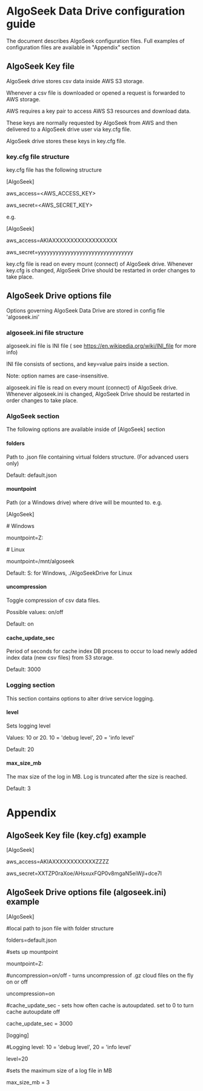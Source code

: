 # AlgoSeek Data Drive configuration guide

The document describes AlgoSeek configuration files. Full examples of configuration files are available in "Appendix" section

## AlgoSeek Key file

AlgoSeek drive stores csv data inside AWS S3 storage. 

Whenever a csv file is downloaded or opened a request is forwarded to AWS storage.

AWS requires a key pair to access AWS S3 resources and download data.

These keys are normally requested by AlgoSeek from AWS and then delivered to a AlgoSeek drive user via key.cfg file.

AlgoSeek drive stores these keys in key.cfg file.

### key.cfg file structure

key.cfg file has the following structure

\[AlgoSeek\]

aws_access=\<AWS_ACCESS_KEY\>

aws_secret=\<AWS_SECRET_KEY\>

e.g.

\[AlgoSeek\]

aws_access=AKIAXXXXXXXXXXXXXXXXXX

aws_secret=yyyyyyyyyyyyyyyyyyyyyyyyyyyyyyyy

key.cfg file is read on every mount (connect) of AlgoSeek drive.
Whenever key.cfg is changed, AlgoSeek Drive should be restarted in order changes to take place.

## AlgoSeek Drive options file

Options governing AlgoSeek Data Drive are stored in config file 'algoseek.ini'

### algoseek.ini file structure

algoseek.ini file is INI file ( see https://en.wikipedia.org/wiki/INI_file for more info)

INI file consists of sections, and key=value pairs inside a section.

Note: option names are case-insensitive.

algoseek.ini file is read on every mount (connect) of AlgoSeek drive. 
Whenever algoseek.ini is changed, AlgoSeek Drive should be restarted in order changes to take place.

### AlgoSeek section

The following options are available inside of \[AlgoSeek\] section

#### folders
Path to .json file containing virtual folders structure. (For advanced users only)

Default: default.json

#### mountpoint
Path (or a Windows drive) where drive will be mounted to. e.g.

\[AlgoSeek\]

\# Windows

mountpoint=Z: 

\# Linux

mountpoint=/mnt/algoseek 

Default: S: for Windows, ./AlgoSeekDrive for Linux

#### uncompression
Toggle compression of csv data files. 

Possible values: on/off

Default: on

#### cache_update_sec
Period of seconds for cache index DB process to occur to load newly added index data (new csv files) from S3 storage.

Default: 3000 

### Logging section

This section contains options to alter drive service logging.

#### level
Sets logging level

Values: 10 or 20. 10 = 'debug level', 20 = 'info level'

Default: 20

#### max_size_mb
The max size of the log in MB. Log is truncated after the size is reached.

Default: 3

# Appendix

## AlgoSeek Key file (key.cfg) example 

\[AlgoSeek\]

aws_access=AKIAXXXXXXXXXXXXZZZZ

aws_secret=XXTZP0raXoe/AHsxuxFQP0v8mgaN5eiWjl+dce7I

## AlgoSeek Drive options file (algoseek.ini) example

\[AlgoSeek\]

#local path to json file with folder structure

folders=default.json

#sets up mountpoint

mountpoint=Z: 

#uncompression=on/off - turns uncompression of .gz cloud files on the fly on or off

uncompression=on

#cache_update_sec - sets how often cache is autoupdated. set to 0 to turn cache autoupdate off

cache_update_sec = 3000

\[logging\]

#Logging level: 10 = 'debug level', 20 = 'info level'

level=20 

#sets the maximum size of a log file in MB

max_size_mb = 3 
